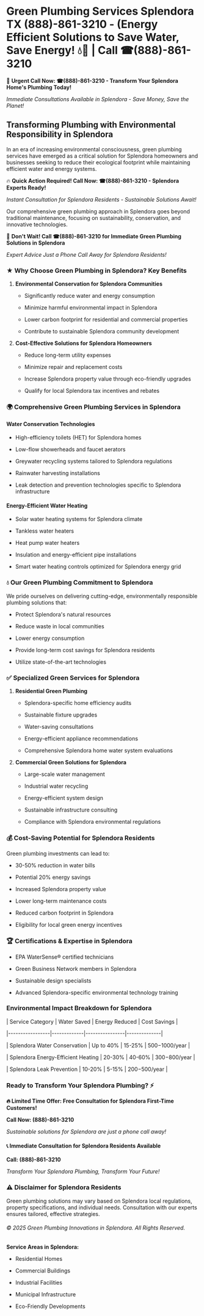 # Green Plumbing Services Splendora TX (888)-861-3210 - (Energy Efficient Solutions to Save Water, Save Energy! 💧🌿 | Call ☎(888)-861-3210

🚨 **Urgent Call Now: ☎(888)-861-3210 - Transform Your Splendora Home's Plumbing Today!**
*Immediate Consultations Available in Splendora - Save Money, Save the Planet!*

## Transforming Plumbing with Environmental Responsibility in Splendora

In an era of increasing environmental consciousness, green plumbing services have emerged as a critical solution for Splendora homeowners and businesses seeking to reduce their ecological footprint while maintaining efficient water and energy systems. 

🔥 **Quick Action Required! Call Now: ☎(888)-861-3210 - Splendora Experts Ready!**
*Instant Consultation for Splendora Residents - Sustainable Solutions Await!*

Our comprehensive green plumbing approach in Splendora goes beyond traditional maintenance, focusing on sustainability, conservation, and innovative technologies.

🚨 **Don't Wait! Call ☎(888)-861-3210 for Immediate Green Plumbing Solutions in Splendora**
*Expert Advice Just a Phone Call Away for Splendora Residents!*

### ★ Why Choose Green Plumbing in Splendora? Key Benefits

1. **Environmental Conservation for Splendora Communities** 
   - Significantly reduce water and energy consumption
   - Minimize harmful environmental impact in Splendora
   - Lower carbon footprint for residential and commercial properties
   - Contribute to sustainable Splendora community development

2. **Cost-Effective Solutions for Splendora Homeowners** 
   - Reduce long-term utility expenses
   - Minimize repair and replacement costs
   - Increase Splendora property value through eco-friendly upgrades
   - Qualify for local Splendora tax incentives and rebates

### 🌍 Comprehensive Green Plumbing Services in Splendora

#### Water Conservation Technologies
- High-efficiency toilets (HET) for Splendora homes
- Low-flow showerheads and faucet aerators
- Greywater recycling systems tailored to Splendora regulations
- Rainwater harvesting installations
- Leak detection and prevention technologies specific to Splendora infrastructure

#### Energy-Efficient Water Heating
- Solar water heating systems for Splendora climate
- Tankless water heaters
- Heat pump water heaters
- Insulation and energy-efficient pipe installations
- Smart water heating controls optimized for Splendora energy grid

### 💧 Our Green Plumbing Commitment to Splendora

We pride ourselves on delivering cutting-edge, environmentally responsible plumbing solutions that:
- Protect Splendora's natural resources
- Reduce waste in local communities
- Lower energy consumption
- Provide long-term cost savings for Splendora residents
- Utilize state-of-the-art technologies

### ✅ Specialized Green Services for Splendora

1. **Residential Green Plumbing**
   - Splendora-specific home efficiency audits
   - Sustainable fixture upgrades
   - Water-saving consultations
   - Energy-efficient appliance recommendations
   - Comprehensive Splendora home water system evaluations

2. **Commercial Green Solutions for Splendora**
   - Large-scale water management
   - Industrial water recycling
   - Energy-efficient system design
   - Sustainable infrastructure consulting
   - Compliance with Splendora environmental regulations

### 💰 Cost-Saving Potential for Splendora Residents

Green plumbing investments can lead to:
- 30-50% reduction in water bills
- Potential 20% energy savings
- Increased Splendora property value
- Lower long-term maintenance costs
- Reduced carbon footprint in Splendora
- Eligibility for local green energy incentives

### 🏆 Certifications & Expertise in Splendora

- EPA WaterSense® certified technicians
- Green Business Network members in Splendora
- Sustainable design specialists
- Advanced Splendora-specific environmental technology training

### Environmental Impact Breakdown for Splendora

| Service Category | Water Saved | Energy Reduced | Cost Savings |
|-----------------|-------------|----------------|--------------|
| Splendora Water Conservation | Up to 40% | 15-25% | $500-$1000/year |
| Splendora Energy-Efficient Heating | 20-30% | 40-60% | $300-$800/year |
| Splendora Leak Prevention | 10-20% | 5-15% | $200-$500/year |

### Ready to Transform Your Splendora Plumbing? ⚡

**🔥 Limited Time Offer: Free Consultation for Splendora First-Time Customers!**

**Call Now: (888)-861-3210**
*Sustainable solutions for Splendora are just a phone call away!*

#### 📞 Immediate Consultation for Splendora Residents Available

**Call: (888)-861-3210**
*Transform Your Splendora Plumbing, Transform Your Future!*

### ⚠️ Disclaimer for Splendora Residents

Green plumbing solutions may vary based on Splendora local regulations, property specifications, and individual needs. Consultation with our experts ensures tailored, effective strategies.

###### © 2025 Green Plumbing Innovations in Splendora. All Rights Reserved.

**Service Areas in Splendora:** 
- Residential Homes
- Commercial Buildings
- Industrial Facilities
- Municipal Infrastructure
- Eco-Friendly Developments
